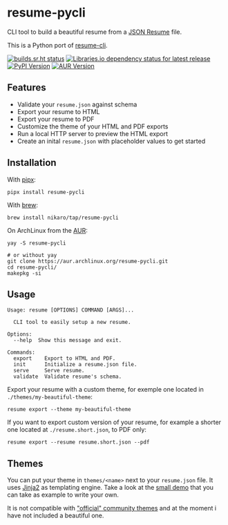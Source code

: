 # resume-pycli

CLI tool to build a beautiful resume from a [JSON
Resume](https://jsonresume.org/) file.

This is a Python port of
[resume-cli](https://github.com/jsonresume/resume-cli).

[![builds.sr.ht status](https://builds.sr.ht/~nka/resume-pycli.svg)](https://builds.sr.ht/~nka/resume-pycli)
[![Libraries.io dependency status for latest release](https://img.shields.io/librariesio/release/pypi/resume-pycli)](https://libraries.io/pypi/resume-pycli)
[![PyPI Version](https://img.shields.io/pypi/v/resume-pycli?color=4DC71F&logo=python&logoColor=fff)](https://pypi.org/project/resume-pycli/)
[![AUR Version](https://img.shields.io/aur/version/resume-pycli?logo=linux&logoColor=fff)](https://aur.archlinux.org/packages/resume-pycli/)

## Features

* Validate your `resume.json` against schema
* Export your resume to HTML
* Export your resume to PDF
* Customize the theme of your HTML and PDF exports
* Run a local HTTP server to preview the HTML export
* Create an inital `resume.json` with placeholder values to get started

## Installation

With [pipx](https://pipxproject.github.io/pipx/):

```
pipx install resume-pycli
```

With [brew](https://brew.sh/):

```
brew install nikaro/tap/resume-pycli
```

On ArchLinux from the [AUR](https://aur.archlinux.org/packages/resume-pycli/):

```
yay -S resume-pycli

# or without yay
git clone https://aur.archlinux.org/resume-pycli.git
cd resume-pycli/
makepkg -si
```

## Usage

```
Usage: resume [OPTIONS] COMMAND [ARGS]...

  CLI tool to easily setup a new resume.

Options:
  --help  Show this message and exit.

Commands:
  export    Export to HTML and PDF.
  init      Initialize a resume.json file.
  serve     Serve resume.
  validate  Validate resume's schema.
```

Export your resume with a custom theme, for exemple one located in
`./themes/my-beautiful-theme`:

```
resume export --theme my-beautiful-theme
```

If you want to export custom version of your resume, for example a shorter one
located at `./resume.short.json`, to PDF only:

```
resume export --resume resume.short.json --pdf
```

## Themes

You can put your theme in `themes/<name>` next to your `resume.json` file. It
uses [Jinja2](https://jinja2docs.readthedocs.io/en/stable/) as templating
engine. Take a look at the [small
demo](https://git.sr.ht/~nka/resume-pycli/tree/main/item/src/resume_pycli/themes/base/)
that you can take as example to write your own.

It is not compatible with ["official" community
themes](https://jsonresume.org/themes/) and at the moment i have not included a
beautiful one.
